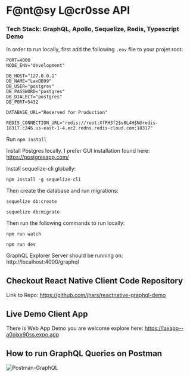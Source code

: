 # F@nt@sy L@cr0sse API

### Tech Stack: GraphQL, Apollo, Sequelize, Redis, Typescript Demo

In order to run locally, first add the following `.env` file to your projet root:

```
PORT=4000
NODE_ENV="development"

DB_HOST="127.0.0.1"
DB_NAME="LaxDB99"
DB_USER="postgres"
DB_PASSWORD="postgres"
DB_DIALECT="postgres"
DB_PORT=5432

DATABASE_URL="Reserved for Production"

REDIS_CONNECTION_URL="redis://root:XfPH3f2$v8L4H$N@redis-18317.c246.us-east-1-4.ec2.redns.redis-cloud.com:18317"
```

Run `npm install`

Install Postgres locally. I prefer GUI installation found here: https://postgresapp.com/

Install sequelize-cli globally:
```
npm install -g sequelize-cli
```

Then create the database and run migrations:

```
sequelize db:create
```

```
sequelize db:migrate
```

Then run the following commands to run locally:
```
npm run watch
```

```
npm run dev
```

GraphQL Explorer Server should be running on: http://localhost:4000/graphql


## Checkout React Native Client Code Repository
Link to Repo: https://github.com/jhars/reactnative-graphql-demo


## Live Demo Client App
There is Web App Demo you are welcome explore here: https://laxapp--a0ojxx90ss.expo.app


## How to run GraphQL Queries on Postman
![Postman-GraphQL](https://github.com/user-attachments/assets/c260680e-3d7e-456e-8379-fa67df4933f6)



